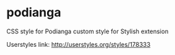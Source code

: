 # podianga
CSS style for Podianga custom style for Stylish extension

Userstyles link: http://userstyles.org/styles/178333
